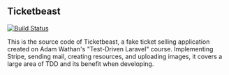 ## Ticketbeast

[![Build Status](https://travis-ci.com/zaknesler/ticketbeast.svg?token=Q3xfxX8b5n9HsoYBpqri&branch=master)](https://travis-ci.com/zaknesler/ticketbeast)

This is the source code of Ticketbeast, a fake ticket selling application created on Adam Wathan's "Test-Driven Laravel" course. Implementing Stripe, sending mail, creating resources, and uploading images, it covers a large area of TDD and its benefit when developing.
